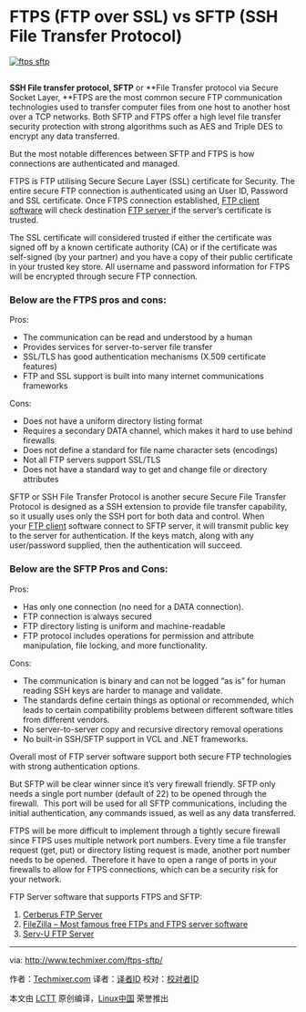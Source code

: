 FTPS (FTP over SSL) vs SFTP (SSH File Transfer Protocol)
============================================================

[
 ![ftps sftp](http://www.techmixer.com/pic/2015/07/ftps-sftp.png "ftps sftp") 
][5]

 ![ftps sftp](data:image/gif;base64,R0lGODdhAQABAPAAAP///wAAACwAAAAAAQABAEACAkQBADs= "ftps sftp") 

**SSH File transfer protocol, SFTP** or **File Transfer protocol via Secure Socket Layer, **FTPS are the most common secure FTP communication technologies used to transfer computer files from one host to another host over a TCP networks. Both SFTP and FTPS offer a high level file transfer security protection with strong algorithms such as AES and Triple DES to encrypt any data transferred.

But the most notable differences between SFTP and FTPS is how connections are authenticated and managed.

FTPS is FTP utilising Secure Secure Layer (SSL) certificate for Security. The entire secure FTP connection is authenticated using an User ID, Password and SSL certificate. Once FTPS connection established, [FTP client software][6] will check destination [FTP server ][7]if the server’s certificate is trusted.

The SSL certificate will considered trusted if either the certificate was signed off by a known certificate authority (CA) or if the certificate was self-signed (by your partner) and you have a copy of their public certificate in your trusted key store. All username and password information for FTPS will be encrypted through secure FTP connection.

### Below are the FTPS pros and cons:

Pros:

*   The communication can be read and understood by a human
*   Provides services for server-to-server file transfer
*   SSL/TLS has good authentication mechanisms (X.509 certificate features)
*   FTP and SSL support is built into many internet communications frameworks

Cons:

*   Does not have a uniform directory listing format
*   Requires a secondary DATA channel, which makes it hard to use behind firewalls
*   Does not define a standard for file name character sets (encodings)
*   Not all FTP servers support SSL/TLS
*   Does not have a standard way to get and change file or directory attributes

SFTP or SSH File Transfer Protocol is another secure Secure File Transfer Protocol is designed as a SSH extension to provide file transfer capability, so it usually uses only the SSH port for both data and control. When your [FTP client][8] software connect to SFTP server, it will transmit public key to the server for authentication. If the keys match, along with any user/password supplied, then the authentication will succeed.

### Below are the SFTP Pros and Cons:

Pros:

*   Has only one connection (no need for a DATA connection).
*   FTP connection is always secured
*   FTP directory listing is uniform and machine-readable
*   FTP protocol includes operations for permission and attribute manipulation, file locking, and more functionality.

Cons:

*   The communication is binary and can not be logged “as is” for human reading
    SSH keys are harder to manage and validate.
*   The standards define certain things as optional or recommended, which leads to certain compatibility problems between different software titles from different vendors.
*   No server-to-server copy and recursive directory removal operations
*   No built-in SSH/SFTP support in VCL and .NET frameworks.

Overall most of FTP server software support both secure FTP technologies with strong authentication options.

But SFTP will be clear winner since it’s very firewall friendly. SFTP only needs a single port number (default of 22) to be opened through the firewall.  This port will be used for all SFTP communications, including the initial authentication, any commands issued, as well as any data transferred.

FTPS will be more difficult to implement through a tightly secure firewall since FTPS uses multiple network port numbers. Every time a file transfer request (get, put) or directory listing request is made, another port number needs to be opened.  Therefore it have to open a range of ports in your firewalls to allow for FTPS connections, which can be a security risk for your network.

FTP Server software that supports FTPS and SFTP:

1.  [Cerberus FTP Server][2]
2.  [FileZilla – Most famous free FTPs and FTPS server software][3]
3.  [Serv-U FTP Server][4]

--------------------------------------------------------------------------------

via: http://www.techmixer.com/ftps-sftp/

作者：[Techmixer.com][a]
译者：[译者ID](https://github.com/译者ID)
校对：[校对者ID](https://github.com/校对者ID)

本文由 [LCTT](https://github.com/LCTT/TranslateProject) 原创编译，[Linux中国](https://linux.cn/) 荣誉推出

[a]:http://www.techmixer.com/
[1]:http://www.techmixer.com/ftps-sftp/#respond
[2]:http://www.cerberusftp.com/
[3]:http://www.techmixer.com/free-ftp-server-best-windows-ftp-server-download/
[4]:http://www.serv-u.com/
[5]:http://www.techmixer.com/pic/2015/07/ftps-sftp.png
[6]:http://www.techmixer.com/free-ftp-file-transfer-protocol-softwares/
[7]:http://www.techmixer.com/free-ftp-server-best-windows-ftp-server-download/
[8]:http://www.techmixer.com/best-free-mac-ftp-client-connect-ftp-server/
